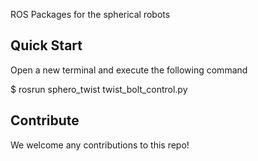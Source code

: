 ROS Packages for the spherical robots

## Quick Start
Open a new terminal and execute the following command

  $ rosrun sphero_twist twist_bolt_control.py
  
## Contribute
We welcome any contributions to this repo!

